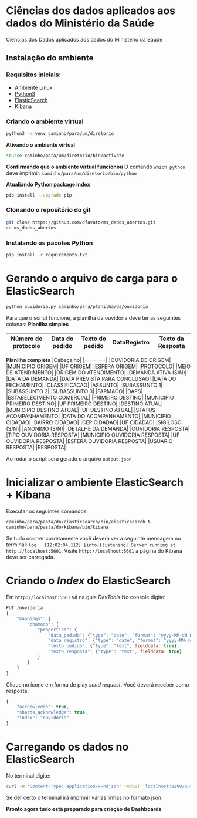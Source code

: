 # Ciências dos dados aplicados aos dados do Ministério da Saúde
Ciências dos Dados aplicados aos dados do Ministério da Saúde

## Instalação do ambiente
### Requisitos iniciais:

* Ambiente Linux
* [Python3](https://www.python.org/downloads/)
* [ElasticSearch](https://www.elastic.co/downloads/elasticsearch)
* [Kibana](https://www.elastic.co/downloads/kibana)

### Criando o ambiente virtual
```bash
python3 -m venv caminho/para/um/diretorio
```

**Ativando o ambiente virtual**
```bash
source caminho/para/um/diretorio/bin/activate
```

**Confirmando que o ambiente virtual funcionou**
O comando `which python` deve imprimir: `caminho/para/um/diretorio/bin/python`

**Atualiando Python package index**
```bash
pip install --upgrade pip
```

### Clonando o repositório do git
```bash
git clone https://github.com/dfavato/ms_dados_abertos.git
cd ms_dados_abertos
```

### Instalando os pacotes Python
```bash
pip install -r requirements.txt
```

# Gerando o arquivo de carga para o ElasticSearch
```bash
python ouvidoria.py caminho/para/planilha/da/ouvidoria
```

Para que o script funcione, a planilha da ouvidoria deve ter as seguintes colunas:
**Planilha simples**

|Número de protocolo|Data do pedido|Texto do pedido|DataRegistro|Texto da Resposta|
|-------------------|--------------|---------------|------------|-----------------|

**Planilha completa**
|Cabeçalho|
|---------|
|OUVIDORIA DE ORIGEM|
|MUNICIPIO ORIGEM|
|UF ORIGEM|
|ESFERA ORIGEM|
|PROTOCOLO|
|MEIO DE ATENDIMENTO|
|ORIGEM DO ATENDIMENTO|
|DEMANDA ATIVA (S/N)|
|DATA DA DEMANDA|
|DATA PREVISTA PARA CONCLUSAO|
|DATA DO FECHAMENTO|
|CLASSIFICACAO|
|ASSUNTO|
|SUBASSUNTO 1|
|SUBASSUNTO 2|
|SUBASSUNTO 3|
|FARMACO|
|DAPS|
|ESTABELECIMENTO COMERCIAL|
|PRIMEIRO DESTINO|
|MUNICIPIO PRIMEIRO DESTINO|
|UF PRIMEIRO DESTINO|
|DESTINO ATUAL|
|MUNICIPIO DESTINO ATUAL|
|UF DESTINO ATUAL|
|STATUS ACOMPANHAMENTO|
|DATA DO ACOMPANHAMENTO|
|MUNICIPIO CIDADAO|
|BAIRRO CIDADAO|
|CEP CIDADAO|
|UF CIDADAO|
|SIGILOSO (S/N)|
|ANONIMO (S/N)|
|DETALHE DA DEMANDA|
|OUVIDORIA RESPOSTA|
|TIPO OUVIDORIA RESPOSTA|
|MUNICIPIO OUVIDORIA RESPOSTA|
|UF OUVIDORIA  RESPOSTA|
|ESFERA OUVIDORIA RESPOSTA|
|USUARIO RESPOSTA|
|RESPOSTA|

Ao rodar o script será gerado o arquivo `output.json`

# Inicializar o ambiente ElasticSearch + Kibana
Executar os seguintes comandos:
```bash
caminho/para/pasta/do/elasticsearch/bin/elasticsearch &
caminho/para/pasta/do/kibana/bin/kibana
```

Se tudo ocorrer corretamente você deverá ver a seguinte mensagem no terminal: `log   [12:02:04.112] [info][listening] Server running at http://localhost:5601`.
Visite `http://localhost:5601` a página do Kibana deve ser carregada.

# Criando o *Index* do ElasticSearch
Em `http://localhost:5601` vá na guia *DevTools*
No console digite:
```js
PUT /ouvidoria
{
	"mappings": {
		"chamado": {
			"properties": {
				"data_pedido": {"type": "date", "format": "yyyy-MM-dd HH:mm:ss.SSS"},
				"data_registro": {"type": "date", "format": "yyyy-MM-dd HH:mm:ss.SSS"},
				"texto_pedido": {"type": "text", fielddata: true},
				"texto_resposta": {"type": "text", fielddata: true}
			}
		}
	}
}
```

Clique no ícone em forma de play *send request*.
Você deverá receber como resposta:
```js
{
	"acknowledge": true,
	"shards_acknowledge": true,
	"index": "ouvidoria"
}
```

# Carregando os dados no ElasticSearch
No terminal digite:
```bash
curl -H 'Content-Type: application/x-ndjson' -XPOST 'localhost:9200/ouvidoria/chamado/_bulk?pretty' --data-binary @output.json
```

Se der certo o terminal irá imprimir várias linhas no formato json.

**Pronto agora tudo está preparado para criação de Dashboards**

